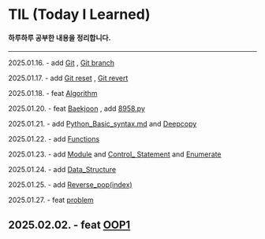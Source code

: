 # TIL (Today I Learned)

#### 하루하루 공부한 내용을 정리합니다.
---
2025.01.16. - add [Git](/TIL/Git/Git.md) , [Git branch](/TIL/Git/GitBranch.md)

2025.01.17. - add [Git reset](/TIL/Git/GitReset.md) , [Git revert](/TIL/Git/GitRevert.md)

2025.01.18. - feat [Algorithm](/Algorithm/)

2025.01.20. - feat [Baekjoon](/Algorithm/Baekjoon/) , add [8958.py](/Algorithm/Baekjoon/Python/8958.py)

2025.01.21. - add [Python_Basic_syntax.md](/TIL/Python/Python_Basic_syntax.md) and [Deepcopy](/TIL/Python/Deepcopy.md)

2025.01.22. - add [Functions](/TIL/Python/Functions.md)

2025.01.23. - add [Module](/TIL/Python/Module.md) and [Control_ Statement](/TIL/Python/Control_Statement.md)
and [Enumerate](/TIL/Python/Enumerate.md)

2025.01.24. - add [Data_Structure](/TIL/Python/Data_Structure.md)

2025.01.25. - add [Reverse_pop(index)](/TIL/Python/Reverse_pop(index).md)

2025.01.27. - feat [problem](/TIL/Python/problem/)

2025.02.02. - feat [OOP1](/TIL/Python/oop1.md)
---